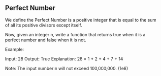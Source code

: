 

Perfect Number 
---

We define the Perfect Number is a positive integer that is equal to the sum of all its positive divisors except itself. 

Now, given an integer n, write a function that returns true when it is a perfect number and false when it is not.


Example:

Input: 28
Output: True
Explanation: 28 = 1 + 2 + 4 + 7 + 14



Note:
The input number n will not exceed 100,000,000. (1e8)


